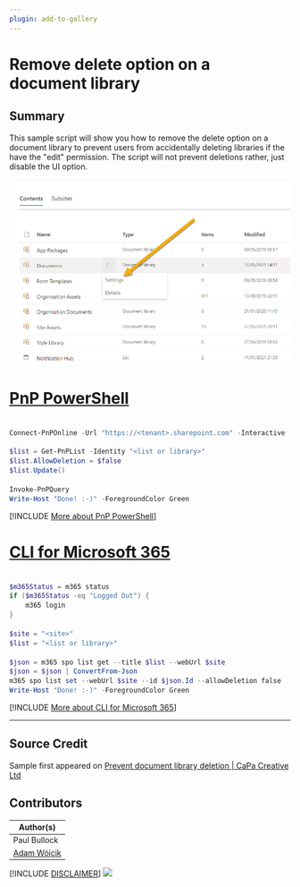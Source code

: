 ```yaml
---
plugin: add-to-gallery
---
```


# Remove delete option on a document library

## Summary

This sample script will show you how to remove the delete option on a document library to prevent users from accidentally deleting libraries if the have the "edit" permission.
The script will not prevent deletions rather, just disable the UI option.

![Example Screenshot](assets/example.png)

# [PnP PowerShell](#tab/pnpps)

```powershell

Connect-PnPOnline -Url "https://<tenant>.sharepoint.com" -Interactive

$list = Get-PnPList -Identity "<list or library>"
$list.AllowDeletion = $false
$list.Update()

Invoke-PnPQuery
Write-Host "Done! :-)" -ForegroundColor Green

```
[!INCLUDE [More about PnP PowerShell](../../docfx/includes/MORE-PNPPS.md)]

# [CLI for Microsoft 365](#tab/cli-m365-ps)
```powershell

$m365Status = m365 status
if ($m365Status -eq "Logged Out") {
    m365 login
}

$site = "<site>"
$list = "<list or library>"

$json = m365 spo list get --title $list --webUrl $site
$json = $json | ConvertFrom-Json
m365 spo list set --webUrl $site --id $json.Id --allowDeletion false
Write-Host "Done! :-)" -ForegroundColor Green

```
[!INCLUDE [More about CLI for Microsoft 365](../../docfx/includes/MORE-CLIM365.md)]
***

## Source Credit

Sample first appeared on [Prevent document library deletion | CaPa Creative Ltd](https://capacreative.co.uk/2018/09/17/prevent-document-library-deletion/)

## Contributors

| Author(s) |
|-----------|
| Paul Bullock |
| [Adam Wójcik](https://github.com/Adam-it)|


[!INCLUDE [DISCLAIMER](../../docfx/includes/DISCLAIMER.md)]
<img src="https://pnptelemetry.azurewebsites.net/script-samples/scripts/remove-delete-option-library" aria-hidden="true" />
